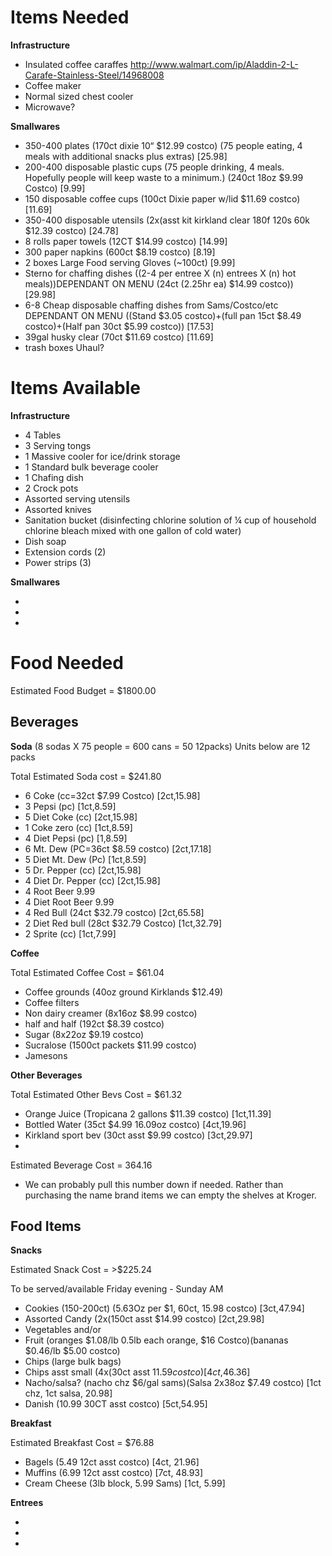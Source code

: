 Items Needed  
====

__Infrastructure__  

* Insulated coffee caraffes http://www.walmart.com/ip/Aladdin-2-L-Carafe-Stainless-Steel/14968008  
* Coffee maker  
* Normal sized chest cooler  
* Microwave?



__Smallwares__  

* 350-400 plates (170ct dixie 10“ $12.99 costco) (75 people eating, 4 meals with additional snacks plus extras)  [25.98]
* 200-400 disposable plastic cups (75 people drinking, 4 meals. Hopefully people will keep waste to a minimum.) (240ct 18oz $9.99 Costco) [9.99]
* 150 disposable coffee cups (100ct Dixie paper w/lid $11.69 costco) [11.69]
* 350-400 disposable utensils (2x(asst kit kirkland clear 180f 120s 60k $12.39 costco) [24.78]
* 8 rolls paper towels (12CT $14.99 costco) [14.99]
* 300 paper napkins (600ct $8.19 costco) [8.19]
* 2 boxes Large Food serving Gloves (~100ct) [9.99]
* Sterno for chaffing dishes ((2-4 per entree X (n) entrees X (n) hot meals))DEPENDANT ON MENU (24ct (2.25hr ea) $14.99 costco)) [29.98]
* 6-8 Cheap disposable chaffing dishes from Sams/Costco/etc DEPENDANT ON MENU ((Stand $3.05 costco)+(full pan 15ct $8.49 costco)+(Half pan 30ct $5.99 costco)) [17.53]
* 39gal husky clear (70ct $11.69 costco) [11.69]
* trash boxes Uhaul?

Items Available  
===

__Infrastructure__  

* 4 Tables  
* 3 Serving tongs  
* 1 Massive cooler for ice/drink storage  
* 1 Standard bulk beverage cooler  
* 1 Chafing dish  
* 2 Crock pots
* Assorted serving utensils
* Assorted knives
* Sanitation bucket (disinfecting chlorine solution of ¼ cup of household chlorine 
bleach mixed with one gallon of cold water)
* Dish soap
* Extension cords (2)
* Power strips (3)

__Smallwares__  

* 
* 
* 

Food Needed  
===  
Estimated Food Budget = $1800.00

Beverages
----

__Soda__ (8 sodas X 75 people = 600 cans = 50 12packs) Units below are 12 packs

Total Estimated Soda cost = $241.80

* 6 Coke (cc=32ct $7.99 Costco) [2ct,15.98]
* 3 Pepsi (pc) [1ct,8.59]
* 5 Diet Coke (cc) [2ct,15.98]
* 1 Coke zero (cc) [1ct,8.59]
* 4 Diet Pepsi (pc) [1,8.59]
* 6 Mt. Dew (PC=36ct $8.59 costco) [2ct,17.18]
* 5 Diet Mt. Dew (Pc) [1ct,8.59]
* 5 Dr. Pepper (cc) [2ct,15.98]
* 4 Diet Dr. Pepper (cc) [2ct,15.98]
* 4 Root Beer 9.99
* 4 Diet Root Beer 9.99
* 4 Red Bull (24ct $32.79 costco) [2ct,65.58]
* 2 Diet Red bull (28ct $32.79 Costco) [1ct,32.79]
* 2 Sprite (cc) [1ct,7.99] 


__Coffee__  

Total Estimated Coffee Cost = $61.04

* Coffee grounds (40oz ground Kirklands $12.49)
* Coffee filters 
* Non dairy creamer (8x16oz $8.99 costco)
* half and half (192ct $8.39 costco)
* Sugar (8x22oz $9.19 costco)
* Sucralose (1500ct packets $11.99 costco)
* Jamesons

__Other Beverages__  

Total Estimated Other Bevs Cost = $61.32

* Orange Juice (Tropicana 2 gallons $11.39 costco) [1ct,11.39]
* Bottled Water (35ct $4.99 16.09oz costco) [4ct,19.96]
* Kirkland sport bev (30ct asst $9.99 costco) [3ct,29.97]
* 

Estimated Beverage Cost = 364.16
* We can probably pull this number down if needed. Rather than purchasing the name brand items we can empty the shelves at Kroger.
 


Food Items  
----

__Snacks__

Estimated Snack Cost = >$225.24

To be served/available Friday evening - Sunday AM

* Cookies (150-200ct) (5.63Oz per $1, 60ct, 15.98 costco) [3ct,47.94]
* Assorted Candy (2x(150ct asst $14.99 costco) [2ct,29.98]
* Vegetables and/or
* Fruit (oranges $1.08/lb 0.5lb each orange, $16 Costco)(bananas $0.46/lb $5.00 costco) 
* Chips (large bulk bags) 
* Chips asst small (4x(30ct asst $11.59 costco) [4ct,$46.36]
* Nacho/salsa? (nacho chz $6/gal sams)(Salsa 2x38oz $7.49 costco) [1ct chz, 1ct salsa, 20.98]
* Danish (10.99 30CT asst costco) [5ct,54.95]

__Breakfast__  

Estimated Breakfast Cost = $76.88

* Bagels (5.49 12ct asst costco) [4ct, 21.96]
* Muffins (6.99 12ct asst costco) [7ct, 48.93]
* Cream Cheese (3lb block, 5.99 Sams) [1ct, 5.99]

__Entrees__


*
*
*

